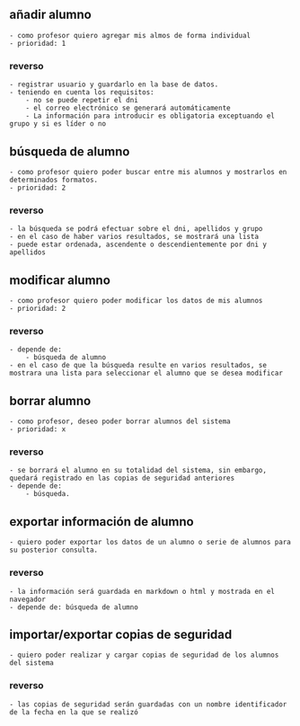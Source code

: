 <!--

alumno:
	- dni (pk)
	- nombre completo
	- teléfono
	- email (sk)(auto-generado)
	- dirección postal
	- curso mas alto
	- fecha nacimiento
	- equipo al que pertenece
	- es líder (0,1) con el grupo
	--
	- búsqueda usuario por dni o apellido
	- crud
	--
	- todos los campos son obligatorios a excepción del grupo
	- solo una clase
	- si existen dos alumnos en una búsqueda, se mostrará un menu para elegirlo
	- menu
	- español
	- sencillo as FUCK
	- si restricciones de dominio
	- copias de seguridad , crud
	- fichero binario como almacenamiento
	- linux based
	- máximo 150 alumnos
	- listado de alumnos ordenado por
		* nombre
		* dni
		* apellidos
		* curso mas alto matriculado
		* de forma ascendiente o descendiente
	- las consultas se podrán mostrar por cli o markdown o html
	- los ficheros se guardan y se muestran automáticamente
	
-->





## añadir alumno
	- como profesor quiero agregar mis almos de forma individual
	- prioridad: 1
### reverso
	- registrar usuario y guardarlo en la base de datos.
	- teniendo en cuenta los requisitos:
		- no se puede repetir el dni
		- el correo electrónico se generará automáticamente
		- La información para introducir es obligatoria exceptuando el grupo y si es líder o no
	
## búsqueda de alumno
	- como profesor quiero poder buscar entre mis alumnos y mostrarlos en determinados formatos.
	- prioridad: 2
### reverso
	- la búsqueda se podrá efectuar sobre el dni, apellidos y grupo
	- en el caso de haber varios resultados, se mostrará una lista
	- puede estar ordenada, ascendente o descendientemente por dni y apellidos

## modificar alumno
	- como profesor quiero poder modificar los datos de mis alumnos
	- prioridad: 2
### reverso
	- depende de:
		- búsqueda de alumno
	- en el caso de que la búsqueda resulte en varios resultados, se mostrara una lista para seleccionar el alumno que se desea modificar


## borrar alumno
	- como profesor, deseo poder borrar alumnos del sistema
	- prioridad: x
### reverso
	- se borrará el alumno en su totalidad del sistema, sin embargo, quedará registrado en las copias de seguridad anteriores
	- depende de:
		- búsqueda.

## exportar información de alumno
	- quiero poder exportar los datos de un alumno o serie de alumnos para su posterior consulta.
### reverso
	- la información será guardada en markdown o html y mostrada en el navegador
	- depende de: búsqueda de alumno


## importar/exportar copias de seguridad
	- quiero poder realizar y cargar copias de seguridad de los alumnos del sistema
### reverso
	- las copias de seguridad serán guardadas con un nombre identificador de la fecha en la que se realizó

  
